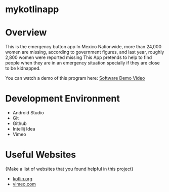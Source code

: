 # mykotlinapp
# Overview

This is the emergency button app
In Mexico Nationwide, more than 24,000 women are missing, according to government figures, and last year, roughly 2,800 women were reported missing
This App pretends to help to find people when they are in an emergency situation specially if they are close to be kidnapped.

You can watch a demo of this program here: [Software Demo Video]([https://vimeo.com/](https://vimeo.com/796857591/37f1a81353))

# Development Environment

* Android Studio
* Git 
* Github 
* Intellij Idea
* Vimeo

# Useful Websites

{Make a list of websites that you found helpful in this project}
* [kotlin.org]([https://code.visualstudio.com/docs/editor/whyvscode](https://kotlinlang.org/))
* [vimeo.com](https://vimeo.com/)

